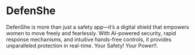 # DefenShe
DefenShe is more than just a safety app—it’s a digital shield that empowers women to move freely and fearlessly. With AI-powered security, rapid response mechanisms, and intuitive hands-free controls, it provides unparalleled protection in real-time.  Your Safety! Your Power!!.
